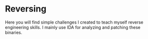 # Reversing

Here you will find simple challenges I created to teach myself reverse engineering skills. I mainly use IDA for analyzing and patching 
these binaries.
